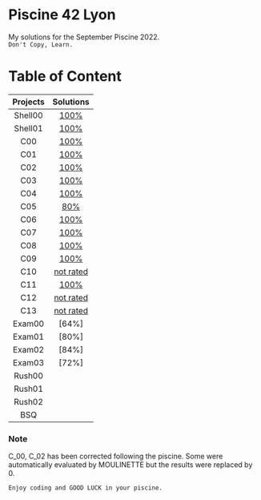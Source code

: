# Piscine 42 Lyon

My solutions for the September Piscine 2022. <br>
`Don't Copy, Learn.`

# Table of Content
| Projects      | Solutions  |
| :--------------:| :----------:|
| Shell00 | [100%](./shell_00) |
| Shell01 | [100%](./shell_01) |
| C00 | [100%](./c_00) | 
| C01 | [100%](./c_01) | 
| C02 | [100%](./c_02) | 
| C03 | [100%](./c_03) | 
| C04 | [100%](./c_04) | 
| C05 | [80%](./c_05) | 
| C06 | [100%](./c_06) | 
| C07 | [100%](./c_07) | 
| C08 | [100%](./c_08) |
| C09 | [100%](./c_09) | 
| C10 | [not rated](./c_10) | 
| C11 | [100%](./c_11) | 
| C12 | [not rated](./c_12) | 
| C13 | [not rated](./c_13) | 
| Exam00 | [64%] | 
| Exam01 | [80%] | 
| Exam02 | [84%] | 
| Exam03 | [72%] | 
| Rush00 | |
| Rush01 | [](./rush01)| 
| Rush02 | [](./rush02)| 
| BSQ | | 
 
### Note 

C_00, C_02 has been corrected following the piscine.
Some were automatically evaluated by MOULINETTE but the results were replaced by 0.

`Enjoy coding and GOOD LUCK in your piscine.`